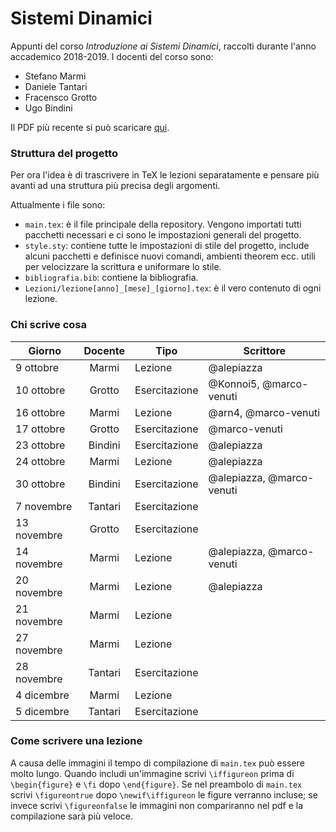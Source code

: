 # Sistemi Dinamici
Appunti del corso _Introduzione ai Sistemi Dinamici_, raccolti durante l'anno accademico 2018-2019. I docenti del corso sono:
* Stefano Marmi
* Daniele Tantari
* Fracensco Grotto
* Ugo Bindini

Il PDF più recente si può scaricare [qui](https://gitlab.com/marco-venuti/sistemi-dinamici/-/jobs/artifacts/master/raw/Sistemi-Dinamici.pdf?job=compile_pdf).

### Struttura del progetto
Per ora l'idea è di trascrivere in TeX le lezioni separatamente e pensare più avanti ad una struttura più precisa degli argomenti.

Attualmente i file sono:
* `main.tex`: è il file principale della repository. Vengono importati tutti pacchetti necessari e ci sono le impostazioni generali del progetto. 
* `style.sty`: contiene tutte le impostazioni di stile del progetto, include alcuni pacchetti e definisce nuovi comandi, ambienti theorem ecc. utili per velocizzare la scrittura e uniformare lo stile.
* `bibliografia.bib`: contiene la bibliografia.
* `Lezioni/lezione[anno]_[mese]_[giorno].tex`: è il vero contenuto di ogni lezione.

### Chi scrive cosa
|**Giorno**  |**Docente**|**Tipo**     |**Scrittore**             |
|------------|:---------:|-------------| -------------------------|
| 9 ottobre  |Marmi      |Lezione      | @alepiazza               |
| 10 ottobre |Grotto     |Esercitazione| @Konnoi5, @marco-venuti  |
| 16 ottobre |Marmi      |Lezione      | @arn4, @marco-venuti     |
| 17 ottobre |Grotto     |Esercitazione| @marco-venuti            |
| 23 ottobre |Bindini    |Esercitazione| @alepiazza               |
| 24 ottobre |Marmi      |Lezione      | @alepiazza               |
| 30 ottobre |Bindini    |Esercitazione| @alepiazza, @marco-venuti|
| 7 novembre |Tantari    |Esercitazione|                          |
| 13 novembre|Grotto     |Esercitazione|                          |
| 14 novembre|Marmi      |Lezione      | @alepiazza, @marco-venuti|
| 20 novembre|Marmi      |Lezione      | @alepiazza               |
| 21 novembre|Marmi      |Lezione      |                          |
| 27 novembre|Marmi      |Lezione      |                          |
| 28 novembre|Tantari    |Esercitazione|                          |
| 4 dicembre |Marmi      |Lezione      |                          |
| 5 dicembre |Tantari    |Esercitazione|                          |


### Come scrivere una lezione
A causa delle immagini il tempo di compilazione di `main.tex` può essere molto lungo. Quando includi un'immagine scrivi `\iffigureon` prima di `\begin{figure}` e `\fi` dopo `\end{figure}`. Se nel preambolo di `main.tex` scrivi `\figureontrue` dopo `\newif\iffigureon` le figure verranno incluse; se invece scrivi `\figureonfalse` le immagini non compariranno nel pdf e la compilazione sarà più veloce.

